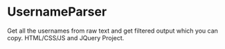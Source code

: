 # UsernameParser
Get all the usernames from raw text and get filtered output which you can copy. HTML/CSS/JS and JQuery Project.
